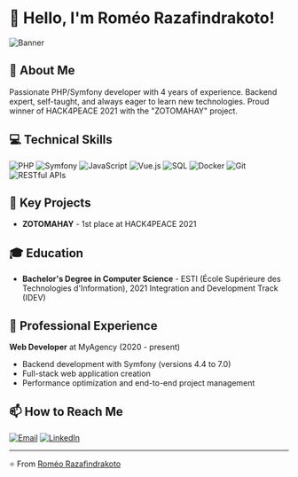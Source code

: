 # 👋 Hello, I'm Roméo Razafindrakoto!

![Banner](https://img.shields.io/badge/Developer-PHP%2FSymfony-blue?style=for-the-badge&logo=php)

## 🚀 About Me

Passionate PHP/Symfony developer with 4 years of experience. Backend expert, self-taught, and always eager to learn new technologies. Proud winner of HACK4PEACE 2021 with the "ZOTOMAHAY" project.

## 💻 Technical Skills

![PHP](https://img.shields.io/badge/PHP-777BB4?style=flat-square&logo=php&logoColor=white) ![Symfony](https://img.shields.io/badge/Symfony-000000?style=flat-square&logo=symfony&logoColor=white) ![JavaScript](https://img.shields.io/badge/JavaScript-F7DF1E?style=flat-square&logo=javascript&logoColor=black) ![Vue.js](https://img.shields.io/badge/Vue.js-35495E?style=flat-square&logo=vue.js&logoColor=4FC08D) ![SQL](https://img.shields.io/badge/SQL-4479A1?style=flat-square&logo=mysql&logoColor=white) ![Docker](https://img.shields.io/badge/Docker-2496ED?style=flat-square&logo=docker&logoColor=white) ![Git](https://img.shields.io/badge/Git-F05032?style=flat-square&logo=git&logoColor=white) ![RESTful APIs](https://img.shields.io/badge/RESTful_APIs-009688?style=flat-square&logo=fastapi&logoColor=white)

## 🌟 Key Projects

- **ZOTOMAHAY** - 1st place at HACK4PEACE 2021

## 🎓 Education

- **Bachelor's Degree in Computer Science** - ESTI (École Supérieure des Technologies d'Information), 2021
  Integration and Development Track (IDEV)

## 💼 Professional Experience

**Web Developer** at MyAgency (2020 - present)
- Backend development with Symfony (versions 4.4 to 7.0)
- Full-stack web application creation
- Performance optimization and end-to-end project management

## 📫 How to Reach Me

[![Email](https://img.shields.io/badge/Email-romeorazaf%40gmail.com-red?style=for-the-badge&logo=gmail)](mailto:romeorazaf@gmail.com)
[![LinkedIn](https://img.shields.io/badge/LinkedIn-Roméo_Razafindrakoto-blue?style=for-the-badge&logo=linkedin)](https://www.linkedin.com/in/dahromy)

---

⭐️ From [Roméo Razafindrakoto](https://github.com/dahromy)
